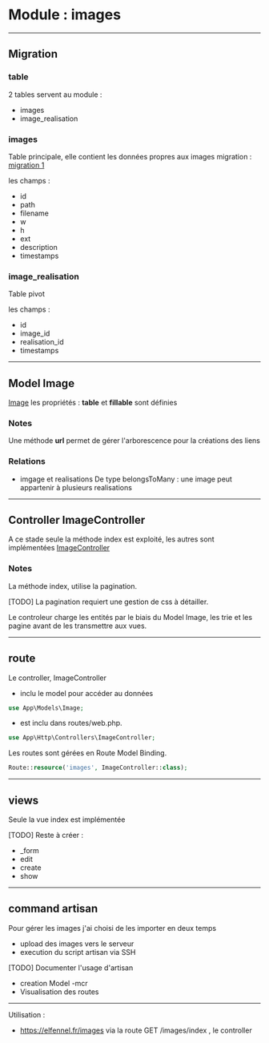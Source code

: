 # Module : images

---

## Migration

### table

2 tables servent au module :
- images
- image_realisation


### images
Table principale, elle contient les données propres aux images
migration : [migration 1](../..//srcLaravel/database/migrations/2025_07_09_155455_create_images_table.php)

les champs : 
- id
- path
- filename
- w
- h
- ext
- description
- timestamps

###  image_realisation
Table pivot

les champs : 
- id
- image_id
- realisation_id
- timestamps

---
## Model Image
[Image](../../srcLaravel/app/Models/Image.php)
les propriétés : **table** et **fillable**  sont définies

### Notes
Une méthode **url** permet de gérer l'arborescence pour la créations des liens


### Relations
- imgage et realisations
De type belongsToMany : une image peut appartenir à plusieurs realisations

---
## Controller ImageController
A ce stade seule la méthode index est exploité, les autres sont implémentées
[ImageController](../../srcLaravel/app/Http/Controllers/ImageController.php)



### Notes
La méthode index, utilise la pagination.

[TODO] La pagination requiert une gestion de css à détailler.

Le controleur charge les entités par le biais du Model Image, les trie et les pagine avant de les transmettre aux vues.


---
## route 
Le controller, ImageController
- inclu le model pour accéder au données
```php
use App\Models\Image;
```
- est inclu dans routes/web.php.
```php
use App\Http\Controllers\ImageController;
```
Les routes sont gérées en Route Model Binding.
```php
Route::resource('images', ImageController::class);
```

---
## views
Seule la vue index est implémentée

[TODO] Reste à créer : 
- _form
- edit
- create
- show

---

## command artisan
Pour gérer les images j'ai choisi de les importer en deux temps
- upload des images vers le serveur
- execution du script artisan via SSH

[TODO] Documenter l'usage d'artisan
- creation Model -mcr
- Visualisation des routes

---
Utilisation :
- https://elfennel.fr/images via la route GET /images/index , le controller 



